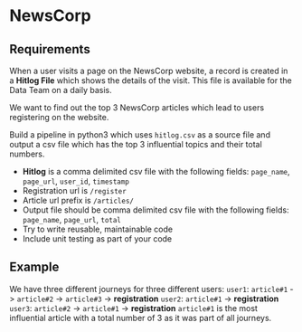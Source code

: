 # NewsCorp

## Requirements
When a user visits a page on the NewsCorp website, a record is created in a **Hitlog File** which shows the details of the visit. This file is available for the Data Team on a daily basis.

We want to find out the top 3 NewsCorp articles which lead to users registering on the website.

Build a pipeline in python3 which uses `hitlog.csv` as a source file and output a csv file which has the top 3 influential topics and their total numbers.
- **Hitlog** is a comma delimited csv file with the following fields: `page_name`, `page_url`, `user_id`, `timestamp`
- Registration url is `/register`
- Article url prefix is `/articles/`
- Output file should be comma delimited csv file with the following fields: `page_name`, `page_url`, `total`
- Try to write reusable, maintainable code
- Include unit testing as part of your code

## Example 
We have three different journeys for three different users:
`user1`: `article#1` -> `article#2` -> `article#3` -> **registration** 
`user2`: `article#1` -> **registration**
`user3`: `article#2` -> `article#1` -> **registration**
`article#1` is the most influential article with a total number of 3 as it was part of all journeys.
